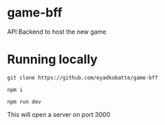# game-bff

API Backend to host the new game

# Running locally

`git clone https://github.com/eyadkobatte/game-bff`

`npm i`

`npm run dev`

This will open a server on port 3000
